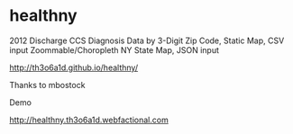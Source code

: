 healthny
========

2012 Discharge CCS Diagnosis Data by 3-Digit Zip Code, Static Map, CSV input
Zoommable/Choropleth NY State Map, JSON input

http://th3o6a1d.github.io/healthny/ 

Thanks to mbostock

Demo

http://healthny.th3o6a1d.webfactional.com 
